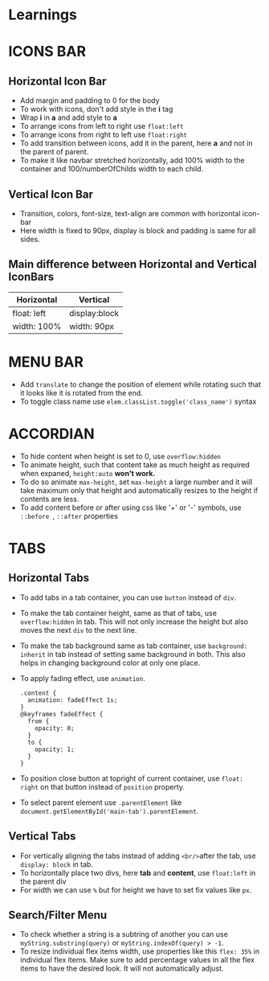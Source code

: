 # Learnings

# ICONS BAR

## Horizontal Icon Bar

- Add margin and padding to 0 for the body
- To work with icons, don't add style in the **i** tag
- Wrap **i** in **a** and add style to **a**
- To arrange icons from left to right use `float:left`
- To arrange icons from right to left use `float:right`
- To add transition between icons, add it in the parent, here **a** and not in the parent of parent.
- To make it like navbar stretched horizontally, add 100% width to the container and 100/numberOfChilds width to each child.

## Vertical Icon Bar

- Transition, colors, font-size, text-align are common with horizontal icon-bar
- Here width is fixed to 90px, display is block and padding is same for all sides.

## Main difference between Horizontal and Vertical IconBars

| Horizontal  | Vertical      |
| ----------- | ------------- |
| float: left | display:block |
| width: 100% | width: 90px   |

# MENU BAR

- Add `translate` to change the position of element while rotating such that it looks like it is rotated from the end.
- To toggle class name use `elem.classList.toggle('class_name')` syntax

# ACCORDIAN

- To hide content when height is set to 0, use `overflow:hidden`
- To animate height, such that content take as much height as required when expaned, `height:auto` **won't work.**
- To do so animate `max-height`, set `max-height` a large number and it will take maximum only that height and automatically resizes to the height if contents are less.
- To add content before or after using css like '+' or '-' symbols, use `::before `, `::after` properties

# TABS

## Horizontal Tabs

- To add tabs in a tab container, you can use `button` instead of `div`.
- To make the tab container height, same as that of tabs, use `overflow:hidden` in tab. This will not only increase the height but also moves the next `div` to the next line.
- To make the tab background same as tab container, use `background: inherit` in tab instead of setting same background in both. This also helps in changing background color at only one place.
- To apply fading effect, use `animation`.

  ```
  .content {
    animation: fadeEffect 1s;
  }
  @keyframes fadeEffect {
    from {
      opacity: 0;
    }
    to {
      opacity: 1;
    }
  }
  ```

- To position close button at topright of current container, use `float: right` on that button instead of `position` property.
- To select parent element use `.parentElement` like `document.getElementById('main-tab').parentElement`.

## Vertical Tabs

- For vertically aligning the tabs instead of adding `<br/>`after the tab, use `display: block` in tab.
- To horizontally place two divs, here **tab** and **content**, use `float:left` in the parent div
- For width we can use `%` but for height we have to set fix values like `px`.

## Search/Filter Menu

- To check whether a string is a subtring of another you can use `myString.substring(query)` or `myString.indexOf(query) > -1`.
- To resize individual flex items width, use properties like this `flex: 35%` in individual flex items. Make sure to add percentage values in all the flex items to have the desired look. It will not automatically adjust.
